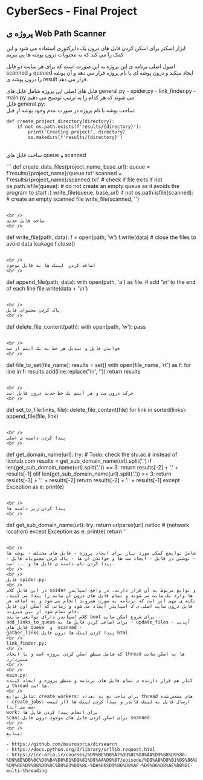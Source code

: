 # CyberSecs - Final Project

## پروژه ی Web Path Scanner

ابزار اسکنر برای اسکن کردن فایل های درون یک دایرکتوری استفاده می شود و این کمک را می کند که به محتویات درون پوشه ها پی ببریم

اصول اصلی برنامه ی این پروژه به این صورت است که برای هر سایت دو فایل scanned و  queued ایجاد میکند و درون پوشه ای با نام پروژه قرار می دهد 
و آن پوشه را درون پوشه ی result قرار می دهد.

فایل های اصلی این پروژه شامل فایل های general.py - spider.py - link_finder.py - main.py  می شوند که هر کدام را به ترتیب توضیح می دهیم.
<br />
فایل general.py:
<br />
ساخت پوشه با نام پروژه در صورت عدم وجود پوشه از قبل:
<br />

```
def create_project_directory(directory):
    if not os.path.exists(f'results/{directory}'):
        print('Creating project', directory)
        os.makedirs(f'results/{directory}')
```

<br />
ساخت فایل های queue و scanned
<br />

‍‍‌```
def create_data_files(project_name, base_url):
    queue = f'results/{project_name}/queue.txt'
    scanned = f'results/{project_name}/scanned.txt'
    # check if file exits
    if not os.path.isfile(queue):
        # do not create an empty queue as it avoids the program to start :)
        write_file(queue, base_url)
    if not os.path.isfile(scanned):
        # create an empty scanned file
        write_file(scanned, '')
```

<br />
ساخت فایل جدید
<br />

```
def write_file(path, data):
    f = open(path, 'w')
    f.write(data)
    # close the files to avoid data leakage
    f.close()
```

<br />
اضافه کردن  لینک ها به فایل موجود
<br />

```
def append_file(path, data):
    with open(path, 'a') as file:
        # add '\n' to the end of each line
        file.write(data + '\n')
```

<br />
پاک کردن محتوای فایل
<br />

```
def delete_file_content(path):
    with open(path, 'w'):
        pass
```

<br />
خواندن فایل و تبدیل هر خط به یک آیتم از ست
<br />

```
def file_to_set(file_name):
    results = set()
    with open(file_name, 'rt') as f:
        for line in f:
            results.add(line.replace('\n', ''))
    return results
```

<br />
حرکت درون ست و هر آیتم یک خط جدید درون فایل است
<br />

```
def set_to_file(links, file):
    delete_file_content(file)
    for link in sorted(links):
        append_file(file, link)
```

<br />
پیدا کردن دامنه ی اصلی
<br />

```
def get_domain_name(url):
    try:
        # Todo: check the stu.ac.ir instead of licotab.com
        results = get_sub_domain_name(url).split('.')
        if len(get_sub_domain_name(url).split('.')) == 3:
            return results[-2] + '.' + results[-1]
        elif len(get_sub_domain_name(url).split('.')) >= 3:
            return results[-3] + '.' + results[-2]
        return results[-2] + '.' + results[-1]
    except Exception as e:
        print(e)
```

<br />
پیدا کردن زیر دامنه ها
<br />

```
def get_sub_domain_name(url):
    try:
        return urlparse(url).netloc  # (network location)
    except Exception as e:
        print(e)
        return ''
```

<br />
شامل توابعع کمکی مورد نیاز برای ایجاد پروژه - فایل های مختلف - پوشه ها - نوشتن در فایل - ایجاد ست ها و خواندن آن ها - پاک کردن محتوبات فایل - پیدا کردن نام دامنه ی فایل ها و ... است.
<br />
<br />
فایل spider.py:
<br />
در این فایل کلاس spider و توابع مربوط به آن قرار دارند. در واقع اسپایدر ها وارد یک سایت می شوند و تمام فایل های درون آن سایت را پیدا می کنند. نکته ی مهم این است که برنامه به صورت همروند انجام می شود و به اضافه هر فایل درون سایت اصلی ی ک اسپایدر ایجاد می شود و زمانی که اسکن اون فایل خاص تمام شود از بین میروند.
کلاس اسپایدر دارای توابعی مانند boot برای شروع اسکن سایت - add_links_to_queue برای اضافی کردن فایل ها به - update_files - آپدیت فایل های queue  و  scanned -
gather_links پیدا کردن لینک ها درون فایل html
<br />
link_finder.py:
<br />
که شامل منطق اسکن کردن پروژه است و با ایجاد thread ها به اسکن سایت میپردازد 
<br />
<br />
main.py:
کنار هم قرار دارنده ی تمام فایل های برنامه و منطق پروژه و ایجاد کننده ی thread ها است.
<br />
شامل توابع: create_workers: برای ساخت نخ به تعداد thread های مشخص شده - create_jobs: ارسال فایل به لینک فاندر و پیدا کردن لینک ها (از لیست صف می آید)-
work: برای انجام پیدا کردن فایل ها
scan: برای اسکن کردن فایل های موجود درون فایل snanned
<br />
<br />
منابع:

- https://github.com/maurosoria/dirsearch
- https://docs.python.org/3/library/urllib.request.html
- https://icc-aria.ir/courses/%D9%BE%D8%A7%DB%8C%D8%AA%D9%88%D9%86-%D9%BE%DB%8C%D8%B4%D8%B1%D9%81%D8%AA%D9%87/episode/%D8%A8%D8%B1%D9%86%D8%A7%D9%85%D9%87-%D9%86%D9%88%DB%8C%D8%B3%DB%8C-%DA%86%D9%86%D8%AF-%D9%86%D8%AE%DB%8C-multi-threading